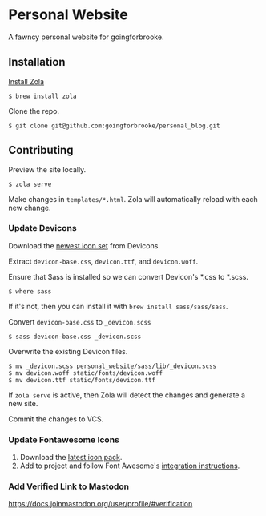# Personal Website

A fawncy personal website for goingforbrooke.

## Installation

[Install Zola](https://www.getzola.org/documentation/getting-started/installation/)

```console
$ brew install zola
```

Clone the repo.

```console
$ git clone git@github.com:goingforbrooke/personal_blog.git
```

## Contributing

Preview the site locally.

```console
$ zola serve
```

Make changes in `templates/*.html`. Zola will automatically reload with each new change.

### Update Devicons

Download the [newest icon set](https://github.com/devicons/devicon/archive/master.zip) from Devicons.

Extract `devicon-base.css`, `devicon.ttf`, and `devicon.woff`.

Ensure that Sass is installed so we can convert Devicon's *.css to *.scss.

```console
$ where sass
```

If it's not, then you can install it with `brew install sass/sass/sass`.

Convert `devicon-base.css` to `_devicon.scss`

```console
$ sass devicon-base.css _devicon.scss
```

Overwrite the existing Devicon files.

```console
$ mv _devicon.scss personal_website/sass/lib/_devicon.scss
$ mv devicon.woff static/fonts/devicon.woff
$ mv devicon.ttf static/fonts/devicon.ttf
```

If `zola serve` is active, then Zola will detect the changes and generate a new site.

Commit the changes to VCS.

### Update Fontawesome Icons

1. Download the [latest icon pack](https://fontawesome.com/download).
2. Add to project and follow Font Awesome's [integration instructions](https://fontawesome.com/docs/web/use-with/scss).

### Add Verified Link to Mastodon

https://docs.joinmastodon.org/user/profile/#verification
